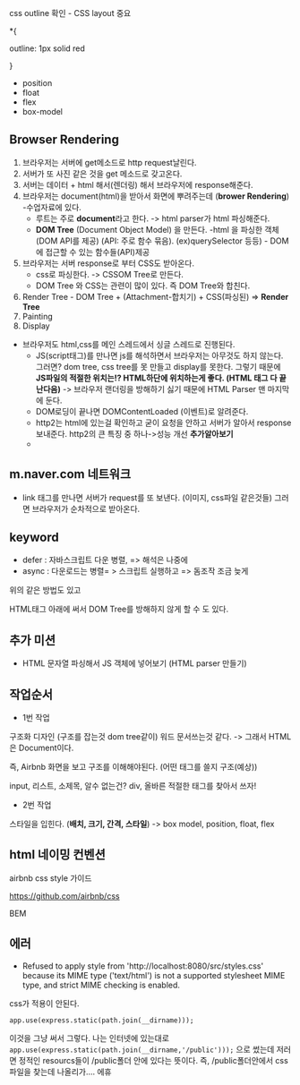 css outline 확인 - CSS layout 중요

*{

outline: 1px solid red

}



- position
- float
- flex
- box-model

## Browser Rendering

1. 브라우저는 서버에 get메소드로  http request날린다.
2. 서버가 또 사진 같은 것을 get 메소드로 갖고온다. 
3. 서버는 데이터 + html 해서(렌더링) 해서 브라우저에 response해준다.
4. 브라우저는 document(html)을 받아서 화면에 뿌려주는데 (**brower Rendering**) -수업자료에 있다. 
   - 루트는 주로 **document**라고 한다. -> html parser가 html 파싱해준다.
   - **DOM Tree** (Document Object Model) 을 만든다. -html 을 파싱한 객체 (DOM API를 제공) (API: 주로 함수 묶음). (ex)querySelector 등등) -  DOM에 접근할 수 있는 함수들(API)제공 
5. 브라우저는 서버 response로 부터 CSS도 받아온다.
   - css로 파싱한다. -> CSSOM Tree로 만든다.
   - DOM Tree 와 CSS는 관련이 많이 있다. 즉 DOM Tree와 합친다.
6. Render Tree -  DOM Tree + (Attachment-합치기) + CSS(파싱된) => **Render Tree**
7.  Painting
8. Display

- 브라우저도 html,css를 메인 스레드에서 싱글 스레드로 진행된다.
  - JS(script태그)를 만나면 js를 해석하면서 브라우저는 아무것도 하지 않는다. 그러면? dom tree, css tree를 못 만들고 display를 못한다. 그렇기 때문에 **JS파일의 적절한 위치는!? HTML하단에 위치하는게 좋다. (HTML 태그 다 끝난다음)** -> 브라우저 랜더링을 방해하기 싫기 때문에 HTML Parser 맨 마지막에 둔다. 
  - DOM로딩이 끝나면 DOMContentLoaded (이벤트)로 알려준다.
  - http2는 html에 있는걸 확인하고 굳이 요청을 안하고 서버가 알아서 response 보내준다. http2의 큰 특징 중 하나->성능 개선 **추가알아보기**
  - 

## m.naver.com 네트워크

- link 태그를 만나면 서버가 request를 또 보낸다. (이미지, css파일 같은것들) 그러면 브라우저가 순차적으로 받아온다.



## keyword

- defer : 자바스크립트 다운 병렬, => 해석은 나중에
- async : 다운로드는 병렬= > 스크립트 실행하고 => 돔조작 조금 늦게

위의 같은 방법도 있고

HTML태그 아래에 써서 DOM Tree를 방해하지 않게 할 수 도 있다.



## 추가 미션

- HTML 문자열 파싱해서 JS 객체에 넣어보기 (HTML parser 만들기)

## 작업순서

- 1번 작업

구조화 디자인  (구조를 잡는것 dom tree같이) 워드 문서쓰는것 같다. -> 그래서 HTML은 Document이다.

즉, Airbnb 화면을 보고 구조를 이해해야된다. (어떤 태그를 쓸지 구조(예상))

input, 리스트, 소제목, 알수 없는건? div,  올바른 적절한 태그를 찾아서 쓰자!

- 2번 작업

스타일을 입힌다. (**배치, 크기, 간격, 스타일**) -> box model, position, float, flex



## html 네이밍 컨벤션

airbnb css style 가이드

https://github.com/airbnb/css

BEM



## 에러

- Refused to apply style from 'http://localhost:8080/src/styles.css' because its MIME type ('text/html') is not a supported stylesheet MIME type, and strict MIME checking is enabled.

css가 적용이 안된다.

`app.use(express.static(path.join(__dirname)));`

이것을 그냥 써서 그렇다. 나는 인터넷에 있는대로 `app.use(express.static(path.join(__dirname,'/public')));` 으로 썼는데 저러면 정적인 resourcs들이 /public폴더 안에 있다는 뜻이다. 즉, /public폴더안에서 css파일을 찾는데 나올리가.... 에휴 



